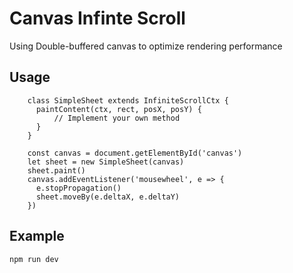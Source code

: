 # Canvas Infinte Scroll

Using Double-buffered canvas to optimize rendering performance

## Usage

``` import InfiniteScrollCtx from './src/Index.ts'
    class SimpleSheet extends InfiniteScrollCtx {
      paintContent(ctx, rect, posX, posY) {
          // Implement your own method
      }
    }

    const canvas = document.getElementById('canvas')
    let sheet = new SimpleSheet(canvas)
    sheet.paint()
    canvas.addEventListener('mousewheel', e => {
      e.stopPropagation()
      sheet.moveBy(e.deltaX, e.deltaY)
    })
```

## Example

```npm run dev```


